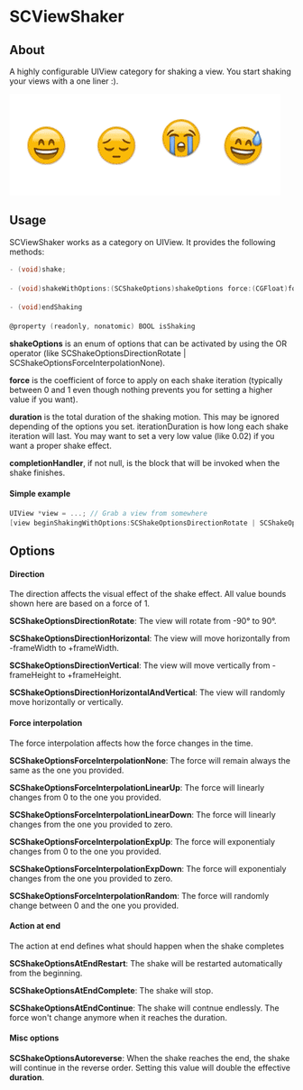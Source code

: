 SCViewShaker
============


## About
A highly configurable UIView category for shaking a view. You start shaking your views with a one liner :).

![](shake.gif)

## Usage

SCViewShaker works as a category on UIView. It provides the following methods:
     
```objective-c
- (void)shake;

- (void)shakeWithOptions:(SCShakeOptions)shakeOptions force:(CGFloat)force duration:(CGFloat)duration iterationDuration:(CGFloat)iterationDuration completionHandler:(ShakeCompletionHandler)completionHandler
     
- (void)endShaking
     
@property (readonly, nonatomic) BOOL isShaking
```

**shakeOptions** is an enum of options that can be activated by using the OR operator (like SCShakeOptionsDirectionRotate | SCShakeOptionsForceInterpolationNone).

**force** is the coefficient of force to apply on each shake iteration (typically between 0 and 1 even though nothing prevents you for setting a higher value if you want).

**duration** is the total duration of the shaking motion. This may be ignored depending of the options you set.
iterationDuration is how long each shake iteration will last. You may want to set a very low value (like 0.02) if you want a proper shake effect.

**completionHandler**, if not null, is the block that will be invoked when the shake finishes.

#### Simple example

```objective-c
UIView *view = ...; // Grab a view from somewhere
[view beginShakingWithOptions:SCShakeOptionsDirectionRotate | SCShakeOptionsForceInterpolationExpDown | SCShakeOptionsAtEndRestart | SCShakeOptionsAutoreverse force:0.15 duration:1 iterationDuration:0.03 completionHandler:nil];
```

## Options

#### Direction

The direction affects the visual effect of the shake effect. All value bounds shown here are based on a force of 1.

**SCShakeOptionsDirectionRotate**: The view will rotate from -90° to 90°.

**SCShakeOptionsDirectionHorizontal**: The view will move horizontally from -frameWidth to +frameWidth.

**SCShakeOptionsDirectionVertical**: The view will move vertically from -frameHeight to +frameHeight.

**SCShakeOptionsDirectionHorizontalAndVertical**: The view will randomly move horizontally or vertically.


#### Force interpolation

The force interpolation affects how the force changes in the time.

**SCShakeOptionsForceInterpolationNone**: The force will remain always the same as the one you provided.

**SCShakeOptionsForceInterpolationLinearUp**: The force will linearly changes from 0 to the one you provided.

**SCShakeOptionsForceInterpolationLinearDown**: The force will linearly changes from the one you provided to zero.

**SCShakeOptionsForceInterpolationExpUp**: The force will exponentialy changes from 0 to the one you provided.

**SCShakeOptionsForceInterpolationExpDown**: The force will exponentialy changes from the one you provided to zero.

**SCShakeOptionsForceInterpolationRandom**: The force will randomly change between 0 and the one you provided.

#### Action at end

The action at end defines what should happen when the shake completes

**SCShakeOptionsAtEndRestart**: The shake will be restarted automatically from the beginning.

**SCShakeOptionsAtEndComplete**: The shake will stop.

**SCShakeOptionsAtEndContinue**: The shake will contnue endlessly. The force won't change anymore when it reaches the duration.

#### Misc options

**SCShakeOptionsAutoreverse**: When the shake reaches the end, the shake will continue in the reverse order. Setting this value will double the effective **duration**.
